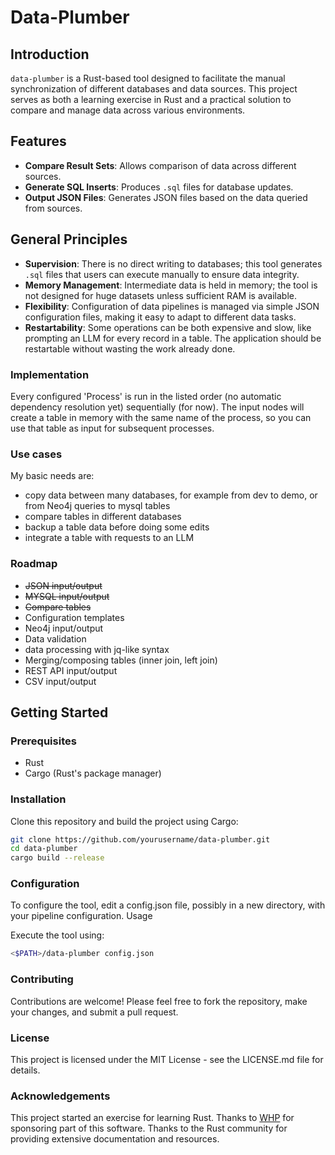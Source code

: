# Data-Plumber

## Introduction
`data-plumber` is a Rust-based tool designed to facilitate the manual synchronization of different databases and data sources. This project serves as both a learning exercise in Rust and a practical solution to compare and manage data across various environments.

## Features
- **Compare Result Sets**: Allows comparison of data across different sources.
- **Generate SQL Inserts**: Produces `.sql` files for database updates.
- **Output JSON Files**: Generates JSON files based on the data queried from sources.

## General Principles
- **Supervision**: There is no direct writing to databases; this tool generates `.sql` files that users can execute manually to ensure data integrity.
- **Memory Management**: Intermediate data is held in memory; the tool is not designed for huge datasets unless sufficient RAM is available.
- **Flexibility**: Configuration of data pipelines is managed via simple JSON configuration files, making it easy to adapt to different data tasks.
- **Restartability**: Some operations can be both expensive and slow, like prompting an LLM for every record in a table. The application should be restartable without wasting the work already done.

### Implementation
Every configured 'Process' is run in the listed order (no automatic dependency resolution yet) sequentially (for now). The input nodes will create a 
table in memory with the same name of the process, so you can use that table as input for subsequent processes.

### Use cases
My basic needs are:
- copy data between many databases, for example from dev to demo, or from Neo4j queries to mysql tables
- compare tables in different databases
- backup a table data before doing some edits
- integrate a table with requests to an LLM

### Roadmap
- ~~JSON input/output~~
- ~~MYSQL input/output~~
- ~~Compare tables~~
- Configuration templates
- Neo4j input/output
- Data validation
- data processing with jq-like syntax
- Merging/composing tables (inner join, left join)
- REST API input/output
- CSV input/output

## Getting Started

### Prerequisites
- Rust
- Cargo (Rust's package manager)

### Installation
Clone this repository and build the project using Cargo:

```bash
git clone https://github.com/yourusername/data-plumber.git
cd data-plumber
cargo build --release
```

### Configuration
To configure the tool, edit a config.json file, possibly in a new directory, with your pipeline configuration.
Usage

Execute the tool using:
```bash
<$PATH>/data-plumber config.json
```

### Contributing
Contributions are welcome! Please feel free to fork the repository, make your changes, and submit a pull request.

### License
This project is licensed under the MIT License - see the LICENSE.md file for details.

### Acknowledgements
This project started an exercise for learning Rust.
Thanks to [WHP](whp.ai) for sponsoring part of this software.
Thanks to the Rust community for providing extensive documentation and resources.
